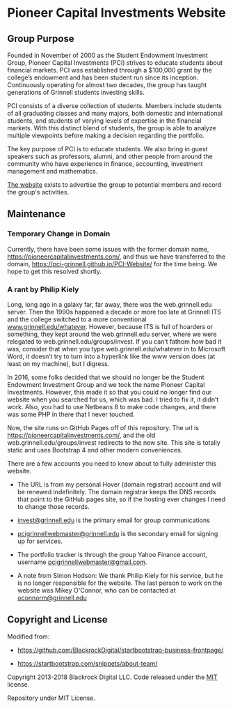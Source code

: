 # Pioneer Capital Investments Website

## Group Purpose

Founded in November of 2000 as the Student Endowment Investment Group, Pioneer Capital Investments (PCI) strives to educate students about financial markets. PCI was established through a $100,000 grant by the college’s endowment and has been student run since its inception. Continuously operating for almost two decades, the group has taught generations of Grinnell students investing skills.

PCI consists of a diverse collection of students. Members include students of all graduating classes and many majors, both domestic and international students, and students of varying levels of expertise in the financial markets. With this distinct blend of students, the group is able to analyze multiple viewpoints before making a decision regarding the portfolio.

The key purpose of PCI is to educate students. We also bring in guest speakers such as professors, alumni, and other people from around the community who have experience in finance, accounting, investment management and mathematics.

[The website](https://pci-grinnell.github.io/PCI-Website/) exists to advertise the group to potential members and record the group's activities.

## Maintenance

### Temporary Change in Domain

Currently, there have been some issues with the former domain name, https://pioneercapitalinvestments.com/, and thus we have transferred to the domain, 
https://pci-grinnell.github.io/PCI-Website/ for the time being. We hope to get this resolved shortly. 

### A rant by Philip Kiely

Long, long ago in a galaxy far, far away, there was the web.grinnell.edu server. Then the 1990s happened a decade or more too late at Grinnell ITS and the college switched to a more conventional www.grinnell.edu/whatever. However, because ITS is full of hoarders or something, they kept around the web.grinnell.edu server, where we were relegated to web.grinnell.edu/groups/invest. If you can’t fathom how bad it was, consider that when you type web.grinnell.edu/whatever in to Microsoft Word, it doesn’t try to turn into a hyperlink like the www version does (at least on my machine), but I digress.

In 2016, some folks decided that we should no longer be the Student Endowment Investment Group and we took the name Pioneer Capital Investments. However, this made it so that you could no longer find our website when you searched for us, which was bad. I tried to fix it, it didn’t work. Also, you had to use Netbeans 8 to make code changes, and there was some PHP in there that I never touched.

Now, the site runs on GitHub Pages off of this repository. The url is https://pioneercapitalinvestments.com/, and the old web.grinnell.edu/groups/invest redirects to the new site. This site is totally static and uses Bootstrap 4 and other modern conveniences.

There are a few accounts you need to know about to fully administer this website.

* The URL is from my personal Hover (domain registrar) account and will be renewed indefinitely. The domain registrar keeps the DNS records that point to the GitHub pages site, so if the hosting ever changes I need to change those records.

* invest@grinnell.edu is the primary email for group communications

* pcigrinnellwebmaster@grinnell.edu is the secondary email for signing up for services.

* The portfolio tracker is through the group Yahoo Finance account, username pcigrinnellwebmaster@gmail.com.

* A note from Simon Hodson: We thank Philip Kiely for his service, but he is no longer responsible for the website. The last person to work on the website was Mikey O'Connor, who can be contacted at oconnorm@grinnell.edu

## Copyright and License

Modified from:

* https://github.com/BlackrockDigital/startbootstrap-business-frontpage/

* https://startbootstrap.com/snippets/about-team/

Copyright 2013-2018 Blackrock Digital LLC. Code released under the [MIT](https://github.com/BlackrockDigital/startbootstrap-business-frontpage/blob/gh-pages/LICENSE) license.


Repository under MIT License.
